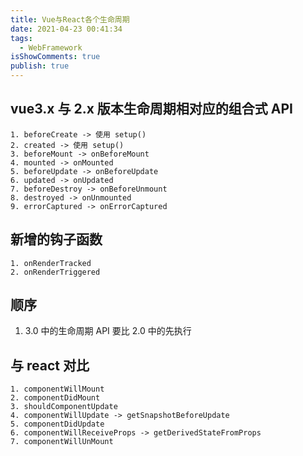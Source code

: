 ```yaml
---
title: Vue与React各个生命周期
date: 2021-04-23 00:41:34
tags:
  - WebFramework
isShowComments: true
publish: true
---
```


## vue3.x 与 2.x 版本生命周期相对应的组合式 API

```text
1. beforeCreate -> 使用 setup()
2. created -> 使用 setup()
3. beforeMount -> onBeforeMount
4. mounted -> onMounted
5. beforeUpdate -> onBeforeUpdate
6. updated -> onUpdated
7. beforeDestroy -> onBeforeUnmount
8. destroyed -> onUnmounted
9. errorCaptured -> onErrorCaptured
```

## 新增的钩子函数

```text
1. onRenderTracked
2. onRenderTriggered
```

## 顺序

1. 3.0 中的生命周期 API 要比 2.0 中的先执行

## 与 react 对比

```text
1. componentWillMount
2. componentDidMount
3. shouldComponentUpdate
4. componentWillUpdate -> getSnapshotBeforeUpdate
5. componentDidUpdate
6. componentWillReceiveProps -> getDerivedStateFromProps
7. componentWillUnMount
```
